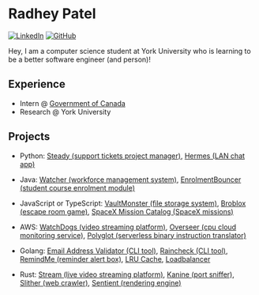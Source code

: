 <!--- yoinked this readme template from Bardia Moshiri :P ---> 

# Radhey Patel

[![LinkedIn](https://img.shields.io/badge/LinkedIn-000?style=flat&logoColor=blue&logo=linkedin)](https://www.linkedin.com/in/radhey-patel-/)
[![GitHub](https://img.shields.io/badge/-GitHub-000?style=flat&logo=github)](https://www.github.com/yehdar)

Hey, I am a computer science student at York University who is learning to be a better software engineer (and person)!

## Experience
- Intern @ [Government of Canada](https://github.com/cse-cst) 
- Research @ York University

## Projects
- Python: [Steady (support tickets project manager)](https://github.com/Yehdar/steady), [Hermes (LAN chat app)](https://github.com/Yehdar/hermes)

- Java: [Watcher (workforce management system)](https://github.com/Yehdar/watcher), [EnrolmentBouncer (student course enrolment module)](https://github.com/Yehdar/enrolment-bouncer)

- JavaScript or TypeScript: [VaultMonster (file storage system)](https://github.com/Yehdar/vaultmonster), [Broblox (escape room game)](https://github.com/Yehdar/broblox), [SpaceX Mission Catalog (SpaceX missions)](https://github.com/Yehdar/spacex-mission-catalog)

- AWS: [WatchDogs (video streaming platform)](https://github.com/Yehdar/watchdogs), [Overseer (cpu cloud monitoring service)](https://github.com/Yehdar/overseer), [Polyglot (serverless binary instruction translator)](https://github.com/Yehdar/polyglot)

- Golang: [Email Address Validator (CLI tool)](https://github.com/The-Golang-Way/email-address-validator), [Raincheck (CLI tool)](https://github.com/The-Golang-Way/raincheck), [RemindMe (reminder alert box)](https://github.com/The-Golang-Way/remindme), [LRU Cache](https://github.com/The-Golang-Way/LRU-cache), [Loadbalancer](https://github.com/The-Golang-Way/loadbalancer) 

- Rust: [Stream (live video streaming platform)](https://github.com/Yehdar/stream), [Kanine (port sniffer)](https://github.com/Yehdar/kanine/), [Slither (web crawler)](https://github.com/Yehdar/slither), [Sentient (rendering engine)](https://github.com/Yehdar/sentient)

